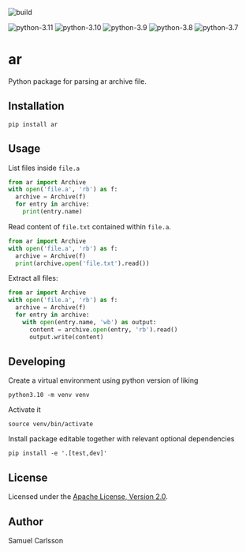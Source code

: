 ![build](https://github.com/vidstige/ar/actions/workflows/python-package.yml/badge.svg)

![python-3.11](https://img.shields.io/badge/python-3.11-success)
![python-3.10](https://img.shields.io/badge/python-3.10-success)
![python-3.9](https://img.shields.io/badge/python-3.9-success)
![python-3.8](https://img.shields.io/badge/python-3.8-success)
![python-3.7](https://img.shields.io/badge/python-3.7-success)


# ar
Python package for parsing ar archive file. 

## Installation
`pip install ar`

## Usage
List files inside `file.a`
```python
from ar import Archive
with open('file.a', 'rb') as f:
  archive = Archive(f)
  for entry in archive:
    print(entry.name)
```

Read content of `file.txt` contained within `file.a`.

```python
from ar import Archive
with open('file.a', 'rb') as f:
  archive = Archive(f)
  print(archive.open('file.txt').read())
```

Extract all files:
```python
from ar import Archive
with open('file.a', 'rb') as f:
  archive = Archive(f)
  for entry in archive:
    with open(entry.name, 'wb') as output:
      content = archive.open(entry, 'rb').read()
      output.write(content)
```

## Developing
Create a virtual environment using python version of liking

    python3.10 -m venv venv
  
Activate it

    source venv/bin/activate

Install package editable together with relevant optional dependencies

    pip install -e '.[test,dev]'

## License
Licensed under the [Apache License, Version 2.0](LICENSE).

## Author
Samuel Carlsson
